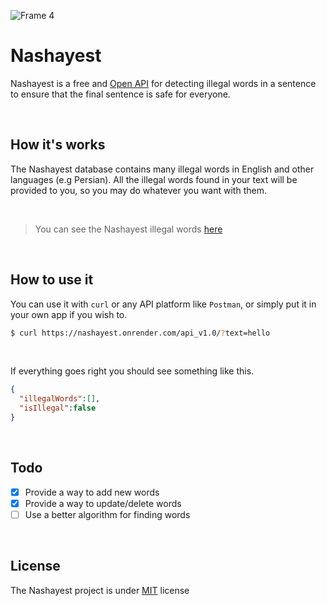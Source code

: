 ![Frame 4](https://user-images.githubusercontent.com/59373143/176819489-a4ed02c7-67e1-4c29-8dcc-05cc503fc89e.png)


# Nashayest
Nashayest is a free and [Open API](https://en.wikipedia.org/wiki/Open_API) for detecting illegal words in a sentence to ensure that the final sentence is safe for everyone.  

<br />

## How it's works
The Nashayest database contains many illegal words in English and other languages (e.g Persian). All the illegal words found in your text will be provided to you, so you may do whatever you want with them.  

<br />

> You can see the Nashayest illegal words [here](https://nashayest.onrender.com/api_v1.0/words)

<br />

## How to use it
You can use it with `curl` or any API platform like `Postman`, or simply put it in your own app if you wish to.

```sh
$ curl https://nashayest.onrender.com/api_v1.0/?text=hello 
```

<br />

If everything goes right you should see something like this.  

```json
{
  "illegalWords":[],
  "isIllegal":false
}
```

<br />

## Todo

- [X] Provide a way to add new words
- [X] Provide a way to update/delete words
- [ ] Use a better algorithm for finding words

<br />

## License
The Nashayest project is under [MIT](https://github.com/sttatusx/nashayest/blob/main/LICENSE) license
